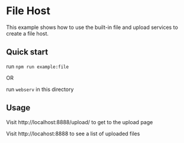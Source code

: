 # File Host

This example shows how to use the built-in file and upload services to create a file host.

## Quick start

run `npm run example:file`

OR

run `webserv` in this directory

## Usage

Visit http://localhost:8888/upload/ to get to the upload page

Visit http://locahost:8888 to see a list of uploaded files
